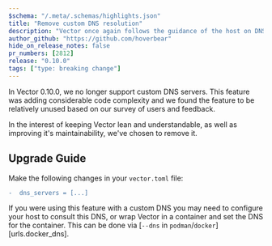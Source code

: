 ```yaml
---
$schema: "/.meta/.schemas/highlights.json"
title: "Remove custom DNS resolution"
description: "Vector once again follows the guidance of the host on DNS lookups."
author_github: "https://github.com/hoverbear"
hide_on_release_notes: false
pr_numbers: [2812]
release: "0.10.0"
tags: ["type: breaking change"]
---
```


In Vector 0.10.0, we no longer support custom DNS servers. This feature was adding considerable code complexity and we found the feature to be relatively unused based on our survey of users and feedback.

In the interest of keeping Vector lean and understandable, as well as improving it's maintainability, we've chosen to remove it.

## Upgrade Guide

Make the following changes in your `vector.toml` file:

```diff title="vector.toml"
-  dns_servers = [...]
```

If you were using this feature with a custom DNS you may need to configure your host to consult this DNS, or wrap Vector in a container and set the DNS for the container. This can be done via [`--dns` in `podman`/`docker`][urls.docker_dns].
